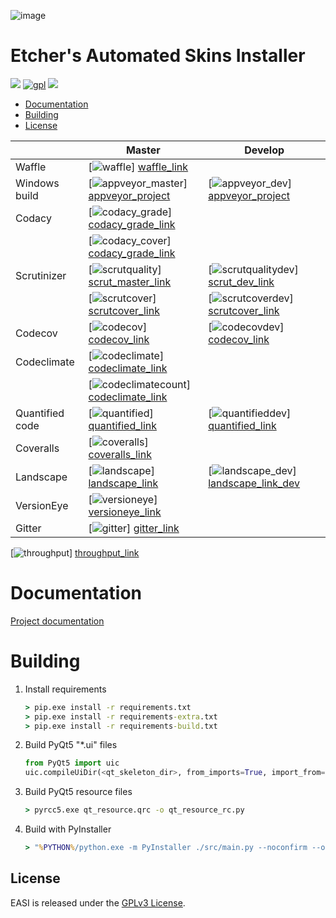 ![image][easi]

# Etcher's Automated Skins Installer

![][project_status] [![gpl]][gpl_link] ![][pun]

  - [Documentation](#documentation)
  - [Building](#building)
  - [License](#license)

|                  | Master                                      | Develop                                   |
| ---------------- | ------------------------------------------- | ----------------------------------------- |
| Waffle           | [![waffle]]             [waffle_link]       |                                           |
| Windows build    | [![appveyor_master]]    [appveyor_project]  | [![appveyor_dev]]    [appveyor_project]   |
| Codacy           | [![codacy_grade]]       [codacy_grade_link] |                                           |
|                  | [![codacy_cover]]       [codacy_grade_link] |                                           |
| Scrutinizer      | [![scrutquality]]       [scrut_master_link] | [![scrutqualitydev]] [scrut_dev_link]     |
|                  | [![scrutcover]]         [scrutcover_link]   | [![scrutcoverdev]]   [scrutcover_link]    |
| Codecov          | [![codecov]]            [codecov_link]      | [![codecovdev]]      [codecov_link]       |
| Codeclimate      | [![codeclimate]]        [codeclimate_link]  |                                           |
|                  | [![codeclimatecount]]   [codeclimate_link]  |                                           |
| Quantified code  | [![quantified]]         [quantified_link]   | [![quantifieddev]]   [quantified_link]    |
| Coveralls        | [![coveralls]]          [coveralls_link]    |                                           |
| Landscape        | [![landscape]]          [landscape_link]    | [![landscape_dev]]   [landscape_link_dev] |
| VersionEye       | [![versioneye]]         [versioneye_link]   |                                           |
| Gitter           | [![gitter]]             [gitter_link]       |                                           |

[![throughput]] [throughput_link]

[throughput]: https://graphs.waffle.io/132nd-etcher/EASI/throughput.svg
[throughput_link]: https://waffle.io/132nd-etcher/EASI/metrics/throughput

Documentation
=============

[Project documentation](https://132nd-etcher.github.io/EASI/)

Building
========

1. Install requirements

    ```cmd
    > pip.exe install -r requirements.txt
    > pip.exe install -r requirements-extra.txt
    > pip.exe install -r requirements-build.txt
    ```

1. Build PyQt5 "\*.ui" files

    ```python
    from PyQt5 import uic
    uic.compileUiDir(<qt_skeleton_dir>, from_imports=True, import_from='src.ui.resources')
    ```

1. Build PyQt5 resource files

    ```cmd
    > pyrcc5.exe qt_resource.qrc -o qt_resource_rc.py
    ```

1. Build with PyInstaller

    ```cmd
    > "%PYTHON%/python.exe -m PyInstaller ./src/main.py --noconfirm --onefile --clean --icon src/ui/resources/app.ico --workpath ./build/build --paths %PYTHON%/Lib/site-packages/PyQt5/Qt/bin --name EASI --distpath ./build/dist_windowed --windowed --key %COMPILEKEY%"
    ```
    
## License

EASI is released under the [GPLv3 License][gpl].

[waffle]: https://badge.waffle.io/132nd-etcher/EASI.svg?label=ready&title=Ready&style=flat
[waffle_link]: https://waffle.io/132nd-etcher/EASI
[appveyor_master]: https://ci.appveyor.com/api/projects/status/ej728cibs8q13qw2/branch/master?svg=true&style=flat&passingText=master%20-%20OK&failingText=master%20-%20FAIL&pendingText=master%20-%20Pending...
[appveyor_dev]: https://ci.appveyor.com/api/projects/status/ej728cibs8q13qw2/branch/develop?svg=true&style=flat&passingText=develop%20-%20OK&failingText=develop%20-%20FAIL&pendingText=develop%20-%20Pending...
[appveyor_project]: https://ci.appveyor.com/project/132nd-etcher/easi
[codacy_grade]: https://api.codacy.com/project/badge/Grade/3a1f938dbe5545ad9cfa29b8df61e6ac
[codacy_cover]: https://api.codacy.com/project/badge/Coverage/3a1f938dbe5545ad9cfa29b8df61e6ac
[codacy_grade_link]: https://www.codacy.com/app/132nd-etcher/EASI/dashboard
[scrutquality]: https://scrutinizer-ci.com/g/132nd-etcher/EASI/badges/quality-score.png?b=master
[scrutqualitydev]: https://scrutinizer-ci.com/g/132nd-etcher/EASI/badges/quality-score.png?b=develop
[scrut_master_link]: https://scrutinizer-ci.com/g/132nd-etcher/EASI/?branch=master
[scrut_dev_link]: https://scrutinizer-ci.com/g/132nd-etcher/EASI/?branch=develop
[scrutcover]: https://scrutinizer-ci.com/g/132nd-etcher/EASI/badges/coverage.png?b=master
[scrutcover_link]: https://scrutinizer-ci.com/g/132nd-etcher/EASI/?branch=master
[scrutcoverdev]: https://scrutinizer-ci.com/g/132nd-etcher/EASI/badges/coverage.png?b=develop
[scrutcoverdev_link]: https://scrutinizer-ci.com/g/132nd-etcher/EASI/?branch=develop
[codecov]: https://codecov.io/gh/132nd-etcher/EASI/branch/master/graph/badge.svg
[codecovdev]: https://codecov.io/gh/132nd-etcher/EASI/branch/develop/graph/badge.svg
[codecov_link]: https://codecov.io/gh/132nd-etcher/EASI
[codeclimate]: https://codeclimate.com/github/132nd-etcher/EASI/badges/gpa.svg?style=flat
[codeclimate_link]: https://codeclimate.com/github/132nd-etcher/EASI
[codeclimatecount]: https://codeclimate.com/github/132nd-etcher/EASI/badges/issue_count.svg?style=flat
[quantified]: https://www.quantifiedcode.com/api/v1/project/c20bff6d0c384ec890e23c8d020ae34a/snapshot/origin:master:HEAD/badge.svg
[quantifieddev]: https://www.quantifiedcode.com/api/v1/project/c20bff6d0c384ec890e23c8d020ae34a/snapshot/origin:develop:HEAD/badge.svg
[quantified_link]: https://www.quantifiedcode.com/app/project/c20bff6d0c384ec890e23c8d020ae34a
[coveralls]: https://coveralls.io/repos/github/132nd-etcher/EASI/badge.svg?branch=HEAD&style=flat
[coveralls_link]: https://coveralls.io/github/132nd-etcher/EASI?branch=HEAD
[landscape]:https://landscape.io/github/132nd-etcher/EASI/master/landscape.svg?style=flat
[landscape_link]: https://landscape.io/github/132nd-etcher/EASI/master
[landscape_dev]:https://landscape.io/github/132nd-etcher/EASI/develop/landscape.svg?style=flat
[landscape_link_dev]: https://landscape.io/github/132nd-etcher/EASI/develop
[versioneye]: https://www.versioneye.com/user/projects/57ff67d90676c900486e4f8d/badge.svg?style=flat
[versioneye_link]: https://www.versioneye.com/user/projects/57ff67d90676c900486e4f8d
[gitter]: https://badges.gitter.im/easi_/Lobby.svg
[gitter_link]: https://gitter.im/easi_/Lobby
[gpl]: https://img.shields.io/badge/License-GPL-blue.svg
[gpl_link]: https://www.gnu.org/licenses/quick-guide-gplv3.en.html
[easi]: https://i.imgsafe.org/00192c67ea.png
[project_status]: http://www.repostatus.org/badges/latest/wip.svg
[pun]: https://img.shields.io/badge/Author%20skill-Script%20kiddie-red.svg?style=flat